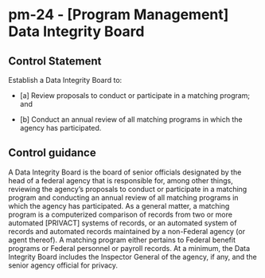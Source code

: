 # pm-24 - \[Program Management\] Data Integrity Board

## Control Statement

Establish a Data Integrity Board to:

- \[a\] Review proposals to conduct or participate in a matching program; and

- \[b\] Conduct an annual review of all matching programs in which the agency has participated.

## Control guidance

A Data Integrity Board is the board of senior officials designated by the head of a federal agency that is responsible for, among other things, reviewing the agency’s proposals to conduct or participate in a matching program and conducting an annual review of all matching programs in which the agency has participated. As a general matter, a matching program is a computerized comparison of records from two or more automated [PRIVACT] systems of records, or an automated system of records and automated records maintained by a non-Federal agency (or agent thereof). A matching program either pertains to Federal benefit programs or Federal personnel or payroll records. At a minimum, the Data Integrity Board includes the Inspector General of the agency, if any, and the senior agency official for privacy.
